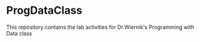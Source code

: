 # ProgDataClass

This repository contains the lab activities for Dr.Wiernik's Programming with Data class